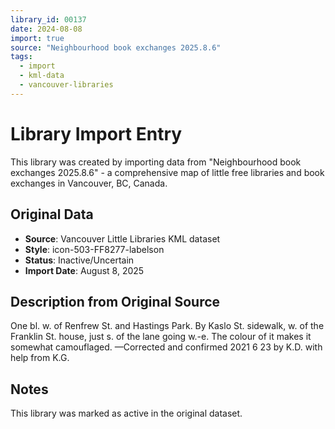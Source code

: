 ```yaml
---
library_id: 00137
date: 2024-08-08
import: true
source: "Neighbourhood book exchanges 2025.8.6"
tags:
  - import
  - kml-data
  - vancouver-libraries
---
```


# Library Import Entry

This library was created by importing data from "Neighbourhood book exchanges 2025.8.6" - a comprehensive map of little free libraries and book exchanges in Vancouver, BC, Canada.

## Original Data

- **Source**: Vancouver Little Libraries KML dataset
- **Style**: icon-503-FF8277-labelson
- **Status**: Inactive/Uncertain
- **Import Date**: August 8, 2025

## Description from Original Source

One bl. w. of Renfrew St. and Hastings Park.
By Kaslo St. sidewalk, w. of the Franklin St. house, just s. of the lane going w.-e.
The colour of it makes it somewhat camouflaged.
—Corrected and confirmed 2021 6 23 by K.D. with help from K.G.



## Notes

This library was marked as active in the original dataset.
